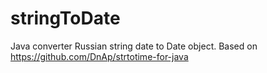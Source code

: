 stringToDate
=========

Java converter Russian string date to Date object.
Based on https://github.com/DnAp/strtotime-for-java
